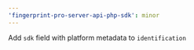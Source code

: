 ```yaml
---
'fingerprint-pro-server-api-php-sdk': minor
---
```


Add `sdk` field with platform metadata to `identification`